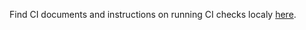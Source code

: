 Find CI documents and instructions on running CI checks localy [here](https://clickhouse.com/docs/en/development/continuous-integration).